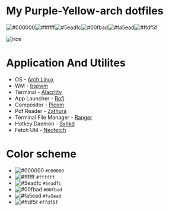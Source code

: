 # My Purple-Yellow-arch dotfiles

![#000000](https://placehold.co/15x15/000000/000000.png)![#ffffff](https://placehold.co/15x15/ffffff/ffffff.png)![#5eadfc](https://placehold.co/15x15/5eadfc/5eadfc.png)![#00fbad](https://placehold.co/15x15/00fbad/00fbad.png)![#fa5ead](https://placehold.co/15x15/fa5ead/fa5ead.png)![#ffdf5f](https://placehold.co/15x15/ffdf5f/ffdf5f.png) 

![rice](https://github.com/6eero/dotfiles-2/assets/114809573/9093a98a-625f-4a95-b1a7-852a40972ba5)


# Application And Utilites
- OS - [Arch Linux](https://wiki.archlinux.org)
- WM - [bspwm](https://github.com/baskerville/bspwm)
- Terminal - [Alacritty](https://github.com/alacritty/alacritty)
- App Launcher - [Rofi](https://github.com/davatorium/rofi)
- Compositor - [Picom](https://github.com/yshui/picom)
- Pdf Reader - [Zathura](https://github.com/pwmt/zathura)
- Terminal File Manager - [Ranger](https://github.com/ranger/ranger)
- Hotkey Daemon - [Sxhkd](https://github.com/baskerville/sxhkd)
- Fetch Util - [Neofetch](https://github.com/dylanaraps/neofetch)

# Color scheme
- ![#000000](https://placehold.co/15x15/000000/000000.png) `#000000`
- ![#ffffff](https://placehold.co/15x15/ffffff/ffffff.png) `#ffffff`
- ![#5eadfc](https://placehold.co/15x15/5eadfc/5eadfc.png) `#5eadfc`
- ![#00fbad](https://placehold.co/15x15/00fbad/00fbad.png) `#00fbad`
- ![#fa5ead](https://placehold.co/15x15/fa5ead/fa5ead.png) `#fa5ead`
- ![#ffdf5f](https://placehold.co/15x15/ffdf5f/ffdf5f.png) `#ffdf5f`
